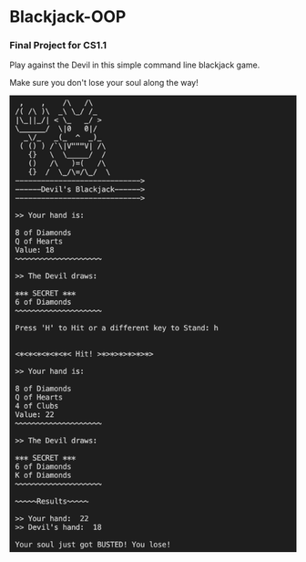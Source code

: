 # Blackjack-OOP
### Final Project for CS1.1

Play against the Devil in this simple command line blackjack game.

Make sure you don't lose your soul along the way!

![Screenshot](Screenshot.png)